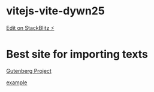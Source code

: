 # vitejs-vite-dywn25

[Edit on StackBlitz ⚡️](https://stackblitz.com/edit/vitejs-vite-dywn25)

# Best site for importing texts

[Gutenberg Project](https://www.gutenberg.org/ebooks/search/?query=Machado+de+Assis&submit_search=Go%21)
<html><body>
<a href="https://www.gutenberg.org/ebooks/search/?query=Machado+de+Assis&submit_search=Go%21" target="_blank">example</a>
</body></html>
